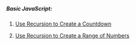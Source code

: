 ##### Basic JavaScript:

1. [Use Recursion to Create a Countdown]("solutions/use-recursion-to-create-a-countdown.js")

2. [Use Recursion to Create a Range of Numbers](solutions/Use%20Recursion%20to%20Create%20a%20Range%20of%20Numbers.js)
